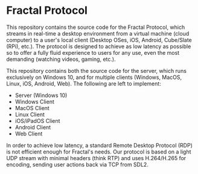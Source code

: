 # Fractal Protocol

This repository contains the source code for the Fractal Protocol, which streams
in real-time a desktop environment from a virtual machine (cloud computer) to a
user's local client (Desktop OSes, iOS, Android, Cube/Slate (RPi), etc.). The
protocol is designed to achieve as low latency as possible so to offer a fully
fluid experience to users for any use, even the most demanding (watching videos,
gaming, etc.).

This repository contains both the source code for the server, which runs
exclusively on Windows 10, and for multiple clients (Windows, MacOS, Linux, iOS,
Android, Web). The following are left to implement:

- Server (Windows 10)
- Windows Client
- MacOS Client
- Linux Client
- iOS/iPadOS Client
- Android Client
- Web Client

In order to achieve low latency, a standard Remote Desktop Protocol (RDP) is not
efficient enough for Fractal's needs. Our protocol is based on a light UDP stream
with minimal headers (think RTP) and uses H.264/H.265 for encoding, sending
user actions back via TCP from SDL2.
